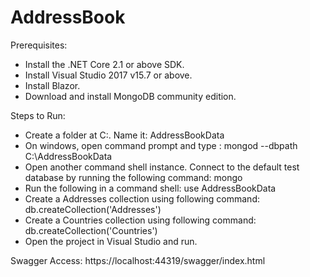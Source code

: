 # AddressBook

Prerequisites:
* Install the .NET Core 2.1 or above SDK.
* Install Visual Studio 2017 v15.7 or above.
* Install Blazor.
* Download and install MongoDB community edition.

Steps to Run:
* Create a folder at C:\. Name it: AddressBookData
* On windows, open command prompt and type : mongod --dbpath C:\AddressBookData
* Open another command shell instance. Connect to the default test database by running the following command: mongo
* Run the following in a command shell: use AddressBookData
* Create a Addresses collection using following command: db.createCollection('Addresses')
* Create a Countries collection using following command: db.createCollection('Countries')
* Open the project in Visual Studio and run.

Swagger Access: https://localhost:44319/swagger/index.html


